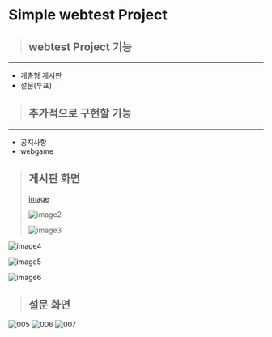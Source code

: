 # Simple webtest Project

> ## webtest Project 기능

---

- 게층형 게시판
- 설문(투표)

> ## 추가적으로 구현할 기능

---

- 공지사항
- webgame

> ## 게시판 화면
> >
> [image](https://github.com/clockstime/webtest/assets/121835035/c45d1196-e7df-439f-8077-80040275e6b5)
> >
> ![image2](https://github.com/clockstime/webtest/assets/121835035/53f41374-29b7-49ac-9c6d-49e221bd8039)
>
> ![image3](https://github.com/clockstime/webtest/assets/121835035/62985203-9410-454c-b3b7-ab55aa1bb9cd)

  ![image4](https://github.com/clockstime/webtest/assets/121835035/28a86735-b03d-4c70-a654-3b4a393057bc)

  ![image5](https://github.com/clockstime/webtest/assets/121835035/5bc24426-296f-43d7-b4d5-32ab3f09a7f2)

  ![image6](https://github.com/clockstime/webtest/assets/121835035/8028ee82-b366-4142-b1b1-521dfbdacfab)





> ## 설문 화면

![005](https://github.com/nosqljava/webtest/assets/20332975/2c0b8cd4-50a1-49d3-b543-f3d20cdd5986)
![006](https://github.com/nosqljava/webtest/assets/20332975/e8ece3d9-aa52-4504-bdac-7071dc02518b)
![007](https://github.com/nosqljava/webtest/assets/20332975/0e537403-d992-42c5-8c2a-6cf425789b06)
